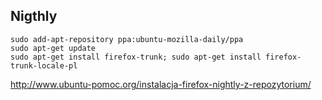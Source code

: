 ## Nigthly

```shell
sudo add-apt-repository ppa:ubuntu-mozilla-daily/ppa
sudo apt-get update
sudo apt-get install firefox-trunk; sudo apt-get install firefox-trunk-locale-pl
```

http://www.ubuntu-pomoc.org/instalacja-firefox-nightly-z-repozytorium/
